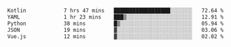 <!--START_SECTION:waka-->

```txt
Kotlin            7 hrs 47 mins   ██████████████████░░░░░░░   72.64 %
YAML              1 hr 23 mins    ███▒░░░░░░░░░░░░░░░░░░░░░   12.91 %
Python            38 mins         █▒░░░░░░░░░░░░░░░░░░░░░░░   05.94 %
JSON              19 mins         ▓░░░░░░░░░░░░░░░░░░░░░░░░   03.06 %
Vue.js            12 mins         ▓░░░░░░░░░░░░░░░░░░░░░░░░   02.02 %
```

<!--END_SECTION:waka-->
